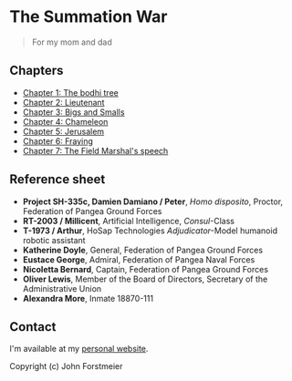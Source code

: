 # The Summation War

> For my mom and dad

## Chapters

* [Chapter 1: The bodhi tree](chapter-1-the-bodhi-tree.md)
* [Chapter 2: Lieutenant](chapter-2-lieutenant.md)
* [Chapter 3: Bigs and Smalls](chapter-3-bigs-and-smalls.md)
* [Chapter 4: Chameleon](chapter-4-chameleon.md)
* [Chapter 5: Jerusalem](chapter-5-jerusalem.md)
* [Chapter 6: Fraying](chapter-6-fraying.md)
* [Chapter 7: The Field Marshal's speech](chapter-7-the-field-marshals-speech.md)

## Reference sheet

* **Project SH-335c, Damien Damiano / Peter**, _Homo disposito_, Proctor, Federation of Pangea Ground Forces
* **RT-2003 / Millicent**, Artificial Intelligence, _Consul_-Class
* **T-1973 / Arthur**, HoSap Technologies _Adjudicator_-Model humanoid robotic assistant
* **Katherine Doyle**, General, Federation of Pangea Ground Forces
* **Eustace George**, Admiral, Federation of Pangea Naval Forces
* **Nicoletta Bernard**, Captain, Federation of Pangea Ground Forces
* **Oliver Lewis**, Member of the Board of Directors, Secretary of the Administrative Union
* **Alexandra More**, Inmate 18870-111

## Contact

I'm available at my [personal website](https://forstmeier.github.io/).

Copyright \(c\) John Forstmeier

